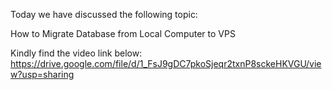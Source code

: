Today we have discussed the following topic:

How to Migrate Database from Local Computer to VPS

Kindly find the video link below:
https://drive.google.com/file/d/1_FsJ9gDC7pkoSjeqr2txnP8sckeHKVGU/view?usp=sharing
